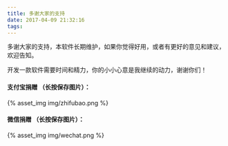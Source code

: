 ```yaml
---
title: 多谢大家的支持
date: 2017-04-09 21:32:16
tags:
---
```


多谢大家的支持，本软件长期维护，如果你觉得好用，或者有更好的意见和建议，欢迎告知。

开发一款软件需要时间和精力，你的小小心意是我继续的动力，谢谢你们！


#### 支付宝捐赠 （长按保存图片）：

{% asset_img img/zhifubao.png %}


#### 微信捐赠 （长按保存图片）：

{% asset_img img/wechat.png %}

